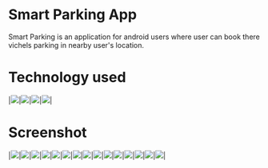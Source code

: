 # Smart Parking App
Smart Parking is an application for android users where user can book there vichels parking in nearby user's location.

# Technology used
|![](Screenshort/image-002.png)|![](Screenshort/image-004.jpg)|![](Screenshort/image-006.jpg)|![](Screenshort/image-001.png)|
# Screenshot

|![](Screenshort/image-008.jpg)|![](Screenshort/image-009.jpg)|![](Screenshort/image-010.jpg)|![](Screenshort/image-011.jpg)|![](Screenshort/image-012.jpg)|![](Screenshort/image-013.jpg)|![](Screenshort/image-014.jpg)|![](Screenshort/image-015.jpg)|![](Screenshort/image-016.jpg)|![](Screenshort/image-017.jpg)|![](Screenshort/image-018.jpg)|![](Screenshort/image-019.jpg)|![](Screenshort/image-020.jpg)|![](Screenshort/image-021.jpg)|![](Screenshort/image-022.jpg)|
